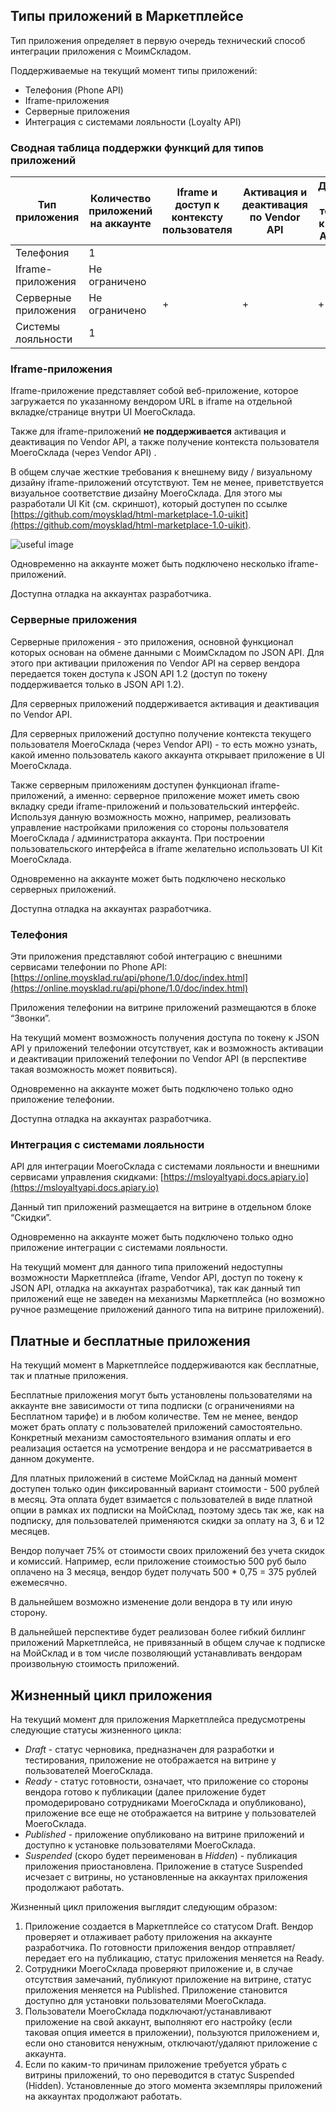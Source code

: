 ## Типы приложений в Маркетплейсе

Тип приложения определяет в первую очередь технический способ интеграции приложения с МоимСкладом.

Поддерживаемые на текущий момент типы приложений:
+ Телефония (Phone API)
+ Iframe-приложения
+ Серверные приложения
+ Интеграция с системами лояльности (Loyalty API)

### Сводная таблица поддержки функций для типов приложений

| Тип приложения | Количество приложений на аккаунте | Iframe и доступ к контексту пользователя | Активация и деактивация по Vendor API | Доступ по токену к JSON API 1.2 | Отладка на аккаунтах разработчика | Phone API | Loyalty API | Блок на витрине приложений 
|----|----|----|----|----|----|----|----|----|
|Телефония|1| | | |+|+| | Звонки |  
|Iframe-приложения|Не ограничено| |  | | + | | |Новые|  
|Серверные приложения|Не ограничено|+|+|+|+| | |Новые|  
|Системы лояльности|1| | | | | |+|Скидки|  

### Iframe-приложения

Iframe-приложение представляет собой веб-приложение, которое загружается по указанному вендором URL в iframe на 
отдельной вкладке/странице внутри UI МоегоСклада.

Также для iframe-приложений **не поддерживается** активация и деактивация по Vendor API, а также получение контекста 
пользователя МоегоСклада (через Vendor API) .

В общем случае жесткие требования к внешнему виду / визуальному дизайну iframe-приложений отсутствуют. 
Тем не менее, приветствуется визуальное соответствие дизайну МоегоСклада. Для этого мы разработали 
UI Kit (см. скриншот), который доступен по ссылке [https://github.com/moysklad/html-marketplace-1.0-uikit](https://github.com/moysklad/html-marketplace-1.0-uikit).


![useful image](ui-kit.png)

Одновременно на аккаунте может быть подключено несколько iframe-приложений.

Доступна отладка на аккаунтах разработчика.

### Серверные приложения

Серверные приложения - это приложения, основной функционал которых основан на обмене данными с МоимСкладом по JSON API.
 Для этого при активации приложения по Vendor API на сервер вендора передается токен доступа к JSON API 1.2 
 (доступ по токену поддерживается только в JSON API 1.2).
 
Для серверных приложений поддерживается активация и деактивация по Vendor API.

Для серверных приложений доступно получение контекста текущего пользователя МоегоСклада (через Vendor API) - 
 то есть можно узнать, какой именно пользователь какого аккаунта открывает приложение в UI МоегоСклада.

Также серверным приложениям доступен функционал iframe-приложений, а именно: серверное приложение может иметь
 свою вкладку среди iframe-приложений и пользовательский интерфейс. Используя данную возможность можно, например, 
 реализовать управление настройками приложения со стороны пользователя МоегоСклада / администратора аккаунта. 
 При построении пользовательского интерфейса в iframe желательно использовать UI Kit МоегоСклада.

Одновременно на аккаунте может быть подключено несколько серверных приложений.

Доступна отладка на аккаунтах разработчика.

### Телефония

Эти приложения представляют собой интеграцию с внешними сервисами телефонии по Phone API: 
[https://online.moysklad.ru/api/phone/1.0/doc/index.html](https://online.moysklad.ru/api/phone/1.0/doc/index.html)

Приложения телефонии на витрине приложений размещаются в блоке “Звонки”.

На текущий момент возможность получения доступа по токену к JSON API у приложений телефонии отсутствует, как и 
возможность активации и деактивации приложений телефонии по Vendor API (в перспективе такая возможность может 
появиться).

Одновременно на аккаунте может быть подключено только одно приложение телефонии.

Доступна отладка на аккаунтах разработчика.

### Интеграция с системами лояльности

API для интеграции МоегоСклада с системами лояльности и внешними сервисами управления скидками: 
[https://msloyaltyapi.docs.apiary.io](https://msloyaltyapi.docs.apiary.io)
 
Данный тип приложений размещается на витрине в отдельном блоке “Скидки”.

Одновременно на аккаунте может быть подключено только одно приложение интеграции с системами лояльности.
 
На текущий момент для данного типа приложений недоступны возможности Маркетплейса (iframe, Vendor API,
 доступ по токену к JSON API, отладка на аккаунтах разработчика), так как данный тип приложений еще не заведен на 
 механизмы Маркетплейса (но возможно ручное размещение приложений данного типа на витрине приложений).

## Платные и бесплатные приложения

На текущий момент в Маркетплейсе поддерживаются как бесплатные, так и платные приложения. 

Бесплатные приложения могут быть установлены пользователями на аккаунте вне зависимости от типа подписки (с 
ограничениями на Бесплатном тарифе) и в любом количестве.  Тем не менее, вендор может брать оплату с пользователей 
приложений самостоятельно. Конкретный механизм самостоятельного взимания оплаты и его реализация остается на усмотрение 
вендора и не рассматривается в данном документе.

Для платных приложений в системе МойСклад на данный момент доступен только один фиксированный вариант стоимости - 
500 рублей в месяц. Эта оплата будет взимается с пользователей в виде платной опции в рамках их подписки на МойСклад, 
поэтому здесь так же, как на подписку, для пользователей применяются скидки за оплату на 3, 6 и 12 месяцев.

Вендор получает 75% от стоимости своих приложений без учета скидок и комиссий. Например, если приложение стоимостью 
500 руб было оплачено на 3 месяца, вендор будет получать  500 * 0,75 = 375 рублей ежемесячно.
 
В дальнейшем возможно изменение доли вендора в ту или иную сторону.

В дальнейшей перспективе будет реализован более гибкий биллинг приложений Маркетплейса, не привязанный в общем случае 
к подписке на МойСклад и в том числе позволяющий устанавливать вендорам произвольную стоимость приложений.

## Жизненный цикл приложения

На текущий момент для приложения Маркетплейса предусмотрены следующие статусы жизненного цикла:

* _Draft_ - статус черновика, предназначен для разработки и тестирования, приложение не отображается на витрине
 у пользователей МоегоСклада.
* _Ready_ - статус готовности, означает, что приложение со стороны вендора готово к публикации (далее приложение будет 
промодерировано сотрудниками МоегоСклада и опубликовано), приложение все еще не отображается на витрине у пользователей 
МоегоСклада.
* _Published_ - приложение опубликовано на витрине приложений и доступно к установке пользователями МоегоСклада.
* _Suspended_ (скоро будет переименован в _Hidden_) - публикация приложения приостановлена. Приложение в статусе 
Suspended исчезает с витрины, но установленные на аккаунтах приложения продолжают работать.


Жизненный цикл приложения выглядит следующим образом:

1. Приложение создается в Маркетплейсе со статусом Draft. Вендор проверяет и отлаживает работу 
приложения на аккаунте разработчика. По готовности приложения вендор отправляет/передает его на публикацию, 
статус приложения меняется на Ready.
2. Сотрудники МоегоСклада проверяют приложение и, в случае отсутствия замечаний, публикуют приложение на витрине,
 статус приложения меняется на Published. Приложение становится доступно для установки пользователями МоегоСклада.
3. Пользователи МоегоСклада подключают/устанавливают приложение на свой аккаунт, выполняют его настройку 
(если таковая опция имеется в приложении), пользуются приложением и, если оно становится ненужным, отключают/удаляют 
приложение с аккаунта. 
4. Если по каким-то причинам приложение требуется убрать с витрины приложений, то оно переводится в статус Suspended 
(Hidden). Установленные до этого момента экземпляры приложений на аккаунтах продолжают работать.
